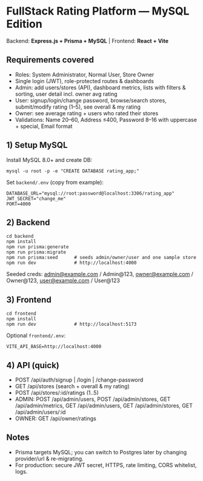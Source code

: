 # FullStack Rating Platform — **MySQL** Edition
Backend: **Express.js + Prisma + MySQL** | Frontend: **React + Vite**

## Requirements covered
- Roles: System Administrator, Normal User, Store Owner
- Single login (JWT), role-protected routes & dashboards
- Admin: add users/stores (API), dashboard metrics, lists with filters & sorting, user detail incl. owner avg rating
- User: signup/login/change password, browse/search stores, submit/modify rating (1–5), see overall & my rating
- Owner: see average rating + users who rated their stores
- Validations: Name 20–60, Address ≤400, Password 8–16 with uppercase + special, Email format

## 1) Setup MySQL
Install MySQL 8.0+ and create DB:
```
mysql -u root -p -e "CREATE DATABASE rating_app;"
```
Set `backend/.env` (copy from example):
```
DATABASE_URL="mysql://root:password@localhost:3306/rating_app"
JWT_SECRET="change_me"
PORT=4000
```

## 2) Backend
```
cd backend
npm install
npm run prisma:generate
npm run prisma:migrate
npm run prisma:seed      # seeds admin/owner/user and one sample store
npm run dev              # http://localhost:4000
```
Seeded creds: admin@example.com / Admin@123, owner@example.com / Owner@123, user@example.com / User@123

## 3) Frontend
```
cd frontend
npm install
npm run dev              # http://localhost:5173
```
Optional `frontend/.env`:
```
VITE_API_BASE=http://localhost:4000
```

## 4) API (quick)
- POST /api/auth/signup | /login | /change-password
- GET /api/stores (search + overall & my rating)
- POST /api/stores/:id/ratings (1..5)
- ADMIN: POST /api/admin/users, POST /api/admin/stores, GET /api/admin/metrics, GET /api/admin/users, GET /api/admin/stores, GET /api/admin/users/:id
- OWNER: GET /api/owner/ratings

## Notes
- Prisma targets MySQL; you can switch to Postgres later by changing provider/url & re-migrating.
- For production: secure JWT secret, HTTPS, rate limiting, CORS whitelist, logs.
